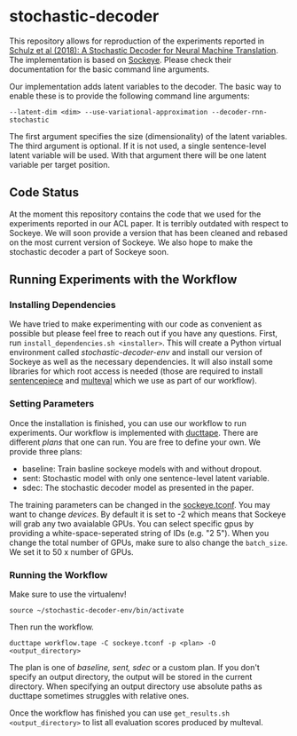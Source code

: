 # stochastic-decoder
This repository allows for reproduction of the experiments reported in [Schulz et al (2018): A Stochastic Decoder for Neural Machine Translation](). The implementation is based on [Sockeye](https://github.com/awslabs/sockeye). Please check their documentation for the basic command line arguments.

Our implementation adds latent variables to the decoder. The basic way to enable these is to provide the following command line arguments:

```--latent-dim <dim> --use-variational-approximation --decoder-rnn-stochastic```

The first argument specifies the size (dimensionality) of the latent variables. The third argument is optional. If it is not used, a single sentence-level latent variable will be used. With that argument there will be one latent variable per target position.

## Code Status

At the moment this repository contains the code that we used for the experiments reported in our ACL paper. It is terribly outdated with respect to Sockeye. We will soon provide a version that has been cleaned and rebased on the most current version of Sockeye. We also hope to make the stochastic decoder a part of Sockeye soon.

## Running Experiments with the Workflow

### Installing Dependencies

We have tried to make experimenting with our code as convenient as possible but please feel free to reach out if you have any questions. First, run ```install_dependencies.sh <installer>```. This will create a Python virtual environment called *stochastic-decoder-env* and install our version of Sockeye as well as the necessary dependencies. It will also install some libraries for which root access is needed (those are required to install [sentencepiece](https://github.com/google/sentencepiece) and [multeval](https://github.com/jhclark/multeval) which we use as part of our workflow).

### Setting Parameters

Once the installation is finished, you can use our workflow to run experiments. Our workflow is implemented with [ducttape](https://github.com/jhclark/ducttape). There are different *plans* that one can run. You are free to define your own. We provide three plans:
* baseline: Train basline sockeye models with and without dropout.
* sent: Stochastic model with only one sentence-level latent variable.
* sdec: The stochastic decoder model as presented in the paper.

The training parameters can be changed in the [sockeye.tconf](workflow/sockeye.tconf). You may want to change *devices*. By default it is set to -2 which means that Sockeye will grab any two avaialable GPUs. You can select specific gpus by providing a white-space-seperated string of IDs (e.g. "2 5"). When you change the total number of GPUs, make sure to also change the ```batch_size```. We set it to 50 x number of GPUs.

### Running the Workflow

Make sure to use the virtualenv!

```source ~/stochastic-decoder-env/bin/activate```

Then run the workflow.

```ducttape workflow.tape -C sockeye.tconf -p <plan> -O <output_directory>```

The plan is one of *baseline, sent, sdec* or a custom plan. If you don't specify an output directory, the output will be stored in the current directory. When specifying an output directory use absolute paths as ducttape sometimes struggles with relative ones.

Once the workflow has finished you can use ```get_results.sh <output_directory>``` to list all evaluation scores produced by multeval.
